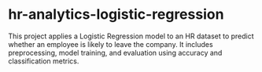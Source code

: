 # hr-analytics-logistic-regression
This project applies a Logistic Regression model to an HR dataset to predict whether an employee is likely to leave the company. It includes preprocessing, model training, and evaluation using accuracy and classification metrics.
